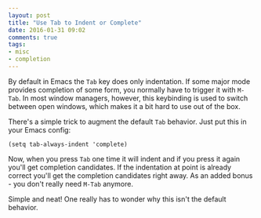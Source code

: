 ```yaml
---
layout: post
title: "Use Tab to Indent or Complete"
date: 2016-01-31 09:02
comments: true
tags:
- misc
- completion
---
```


By default in Emacs the `Tab` key does only indentation. If some major
mode provides completion of some form, you normally have to trigger it
with `M-Tab`. In most window managers, however, this keybinding is used to
switch between open windows, which makes it a bit hard to use out of the box.

There's a simple trick to augment the default `Tab` behavior. Just put
this in your Emacs config:

``` elisp
(setq tab-always-indent 'complete)
```

Now, when you press `Tab` one time it will indent and if you press it
again you'll get completion candidates. If the indentation at point is
already correct you'll get the completion candidates right away. As an
added bonus - you don't really need `M-Tab` anymore.

Simple and neat! One really has to wonder why this isn't the default
behavior.
